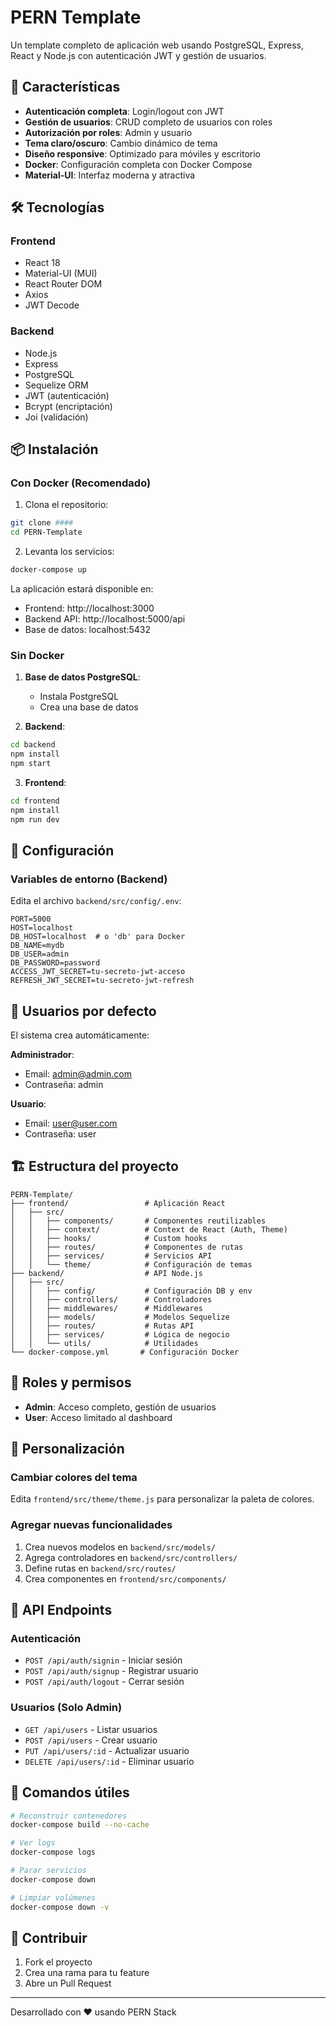# PERN Template

Un template completo de aplicación web usando PostgreSQL, Express, React y Node.js con autenticación JWT y gestión de usuarios.

## 🚀 Características

- **Autenticación completa**: Login/logout con JWT
- **Gestión de usuarios**: CRUD completo de usuarios con roles
- **Autorización por roles**: Admin y usuario
- **Tema claro/oscuro**: Cambio dinámico de tema
- **Diseño responsive**: Optimizado para móviles y escritorio
- **Docker**: Configuración completa con Docker Compose
- **Material-UI**: Interfaz moderna y atractiva

## 🛠️ Tecnologías

### Frontend
- React 18
- Material-UI (MUI)
- React Router DOM
- Axios
- JWT Decode

### Backend
- Node.js
- Express
- PostgreSQL
- Sequelize ORM
- JWT (autenticación)
- Bcrypt (encriptación)
- Joi (validación)

## 📦 Instalación

### Con Docker (Recomendado)

1. Clona el repositorio:
```bash
git clone ####
cd PERN-Template
```

2. Levanta los servicios:
```bash
docker-compose up
```

La aplicación estará disponible en:
- Frontend: http://localhost:3000
- Backend API: http://localhost:5000/api
- Base de datos: localhost:5432

### Sin Docker

1. **Base de datos PostgreSQL**:
   - Instala PostgreSQL
   - Crea una base de datos

2. **Backend**:
```bash
cd backend
npm install
npm start
```

3. **Frontend**:
```bash
cd frontend
npm install
npm run dev
```

## 🔧 Configuración

### Variables de entorno (Backend)

Edita el archivo `backend/src/config/.env`:

```env
PORT=5000
HOST=localhost
DB_HOST=localhost  # o 'db' para Docker
DB_NAME=mydb
DB_USER=admin
DB_PASSWORD=password
ACCESS_JWT_SECRET=tu-secreto-jwt-acceso
REFRESH_JWT_SECRET=tu-secreto-jwt-refresh
```

## 👤 Usuarios por defecto

El sistema crea automáticamente:

**Administrador**:
- Email: admin@admin.com
- Contraseña: admin

**Usuario**:
- Email: user@user.com
- Contraseña: user

## 🏗️ Estructura del proyecto

```
PERN-Template/
├── frontend/                 # Aplicación React
│   ├── src/
│   │   ├── components/       # Componentes reutilizables
│   │   ├── context/          # Context de React (Auth, Theme)
│   │   ├── hooks/            # Custom hooks
│   │   ├── routes/           # Componentes de rutas
│   │   ├── services/         # Servicios API
│   │   └── theme/            # Configuración de temas
├── backend/                  # API Node.js
│   ├── src/
│   │   ├── config/           # Configuración DB y env
│   │   ├── controllers/      # Controladores
│   │   ├── middlewares/      # Middlewares
│   │   ├── models/           # Modelos Sequelize
│   │   ├── routes/           # Rutas API
│   │   ├── services/         # Lógica de negocio
│   │   └── utils/            # Utilidades
└── docker-compose.yml       # Configuración Docker
```

## 🔐 Roles y permisos

- **Admin**: Acceso completo, gestión de usuarios
- **User**: Acceso limitado al dashboard

## 🎨 Personalización

### Cambiar colores del tema

Edita `frontend/src/theme/theme.js` para personalizar la paleta de colores.

### Agregar nuevas funcionalidades

1. Crea nuevos modelos en `backend/src/models/`
2. Agrega controladores en `backend/src/controllers/`
3. Define rutas en `backend/src/routes/`
4. Crea componentes en `frontend/src/components/`

## 📡 API Endpoints

### Autenticación
- `POST /api/auth/signin` - Iniciar sesión
- `POST /api/auth/signup` - Registrar usuario
- `POST /api/auth/logout` - Cerrar sesión

### Usuarios (Solo Admin)
- `GET /api/users` - Listar usuarios
- `POST /api/users` - Crear usuario
- `PUT /api/users/:id` - Actualizar usuario
- `DELETE /api/users/:id` - Eliminar usuario

## 🔧 Comandos útiles

```bash
# Reconstruir contenedores
docker-compose build --no-cache

# Ver logs
docker-compose logs

# Parar servicios
docker-compose down

# Limpiar volúmenes
docker-compose down -v
```

## 🤝 Contribuir

1. Fork el proyecto
2. Crea una rama para tu feature 
3. Abre un Pull Request

---

Desarrollado con ❤️ usando PERN Stack
